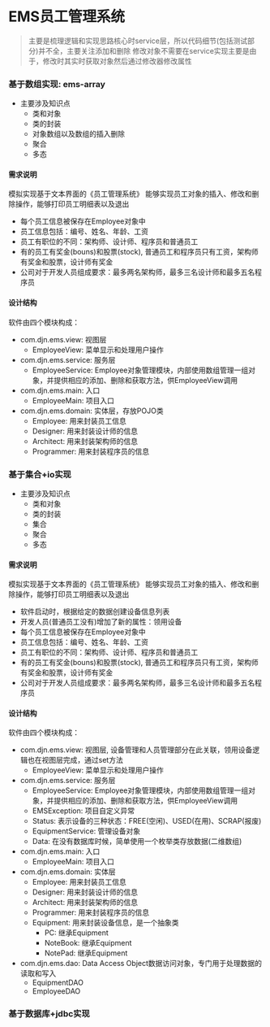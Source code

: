 # EMS员工管理系统

> 主要是梳理逻辑和实现思路核心时service层，所以代码细节(包括测试部分)并不全，主要关注添加和删除
> 修改对象不需要在service实现主要是由于，修改时其实时获取对象然后通过修改器修改属性

### 基于数组实现: ems-array
- 主要涉及知识点
  - 类和对象
  - 类的封装
  - 对象数组以及数组的插入删除
  - 聚合
  - 多态
#### 需求说明
模拟实现基于文本界面的《员工管理系统》
能够实现员工对象的插入、修改和删除操作，能够打印员工明细表以及退出
- 每个员工信息被保存在Employee对象中
- 员工信息包括：编号、姓名、年龄、工资
- 员工有职位的不同：架构师、设计师、程序员和普通员工
- 有的员工有奖金(bouns)和股票(stock), 普通员工和程序员只有工资，架构师有奖金和股票，设计师有奖金
- 公司对于开发人员组成要求：最多两名架构师，最多三名设计师和最多五名程序员

#### 设计结构
软件由四个模块构成：
- com.djn.ems.view: 视图层
  - EmployeeView: 菜单显示和处理用户操作
- com.djn.ems.service: 服务层
  - EmployeeService: Employee对象管理模块，内部使用数组管理一组对象，并提供相应的添加、删除和获取方法，供EmployeeView调用 
- com.djn.ems.main: 入口
  - EmployeeMain: 项目入口
- com.djn.ems.domain: 实体层，存放POJO类
  - Employee: 用来封装员工信息
  - Designer: 用来封装设计师的信息
  - Architect: 用来封装架构师的信息
  - Programmer: 用来封装程序员的信息


### 基于集合+io实现
- 主要涉及知识点
  - 类和对象
  - 类的封装
  - 集合
  - 聚合
  - 多态
#### 需求说明
模拟实现基于文本界面的《员工管理系统》
能够实现员工对象的插入、修改和删除操作，能够打印员工明细表以及退出
- 软件启动时，根据给定的数据创建设备信息列表
- 开发人员(普通员工没有)增加了新的属性：领用设备
- 每个员工信息被保存在Employee对象中
- 员工信息包括：编号、姓名、年龄、工资
- 员工有职位的不同：架构师、设计师、程序员和普通员工
- 有的员工有奖金(bouns)和股票(stock), 普通员工和程序员只有工资，架构师有奖金和股票，设计师有奖金
- 公司对于开发人员组成要求：最多两名架构师，最多三名设计师和最多五名程序员

#### 设计结构
软件由四个模块构成：
- com.djn.ems.view: 视图层, 设备管理和人员管理部分在此关联，领用设备逻辑也在视图层完成，通过set方法
  - EmployeeView: 菜单显示和处理用户操作
- com.djn.ems.service: 服务层
  - EmployeeService: Employee对象管理模块，内部使用数组管理一组对象，并提供相应的添加、删除和获取方法，供EmployeeView调用
  - EMSException: 项目自定义异常
  - Status: 表示设备的三种状态：FREE(空闲)、USED(在用)、SCRAP(报废)
  - EquipmentService: 管理设备对象
  - Data: 在没有数据库时候，简单使用一个枚举类存放数据(二维数组)
- com.djn.ems.main: 入口
  - EmployeeMain: 项目入口
- com.djn.ems.domain: 实体层
  - Employee: 用来封装员工信息
  - Designer: 用来封装设计师的信息
  - Architect: 用来封装架构师的信息
  - Programmer: 用来封装程序员的信息
  - Equipment: 用来封装设备信息，是一个抽象类
    - PC: 继承Equipment
    - NoteBook: 继承Equipment
    - NotePad: 继承Equipment
- com.djn.ems.dao: Data Access Object数据访问对象，专门用于处理数据的读取和写入
  - EquipmentDAO
  - EmployeeDAO



### 基于数据库+jdbc实现



